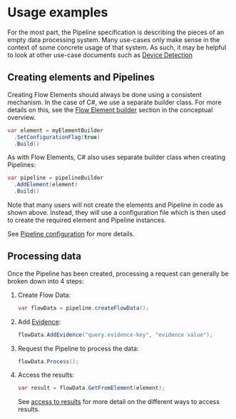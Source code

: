 # Usage examples

For the most part, the Pipeline specification is describing the pieces of an
empty data processing system. Many use-cases only make sense in the context
of some concrete usage of that system. As such, it may be helpful to look at
other use-case documents such as
[Device Detection](../device-detection-specification/usage-examples.md)

## Creating elements and Pipelines

Creating Flow Elements should always be done using a consistent mechanism.
In the case of C#, we use a separate builder class. For more details on this,
see the [Flow Element builder](conceptual-overview.md#flow-element-builder)
section in the conceptual overview.

```c#
var element = myElementBuilder
  .SetConfigurationFlag(true)
  .Build()
```

As with Flow Elements, C# also uses separate builder class when creating
Pipelines:

```c#
var pipeline = pipelineBuilder
  .AddElement(element)
  .Build()
```

Note that many users will not create the elements and Pipeline in code
as shown above.
Instead, they will use a configuration file which is then used to
create the required element and Pipeline instances.

See [Pipeline configuration](features/pipeline-configuration.md) for more
details.

## Processing data

Once the Pipeline has been created, processing a request can generally
be broken down into 4 steps:

1. Create Flow Data:

   ```c#
   var flowData = pipeline.createFlowData();
   ```
2. Add [Evidence](features/evidence.md):

   ```c#
   flowData.AddEvidence("query.evidence-key", "evidence value");
   ```
3. Request the Pipeline to process the data:

   ```c#
   flowData.Process();
   ```
4. Access the results:

   ```c#
   var result = flowData.GetFromElement(element);
   ```

   See [access to results](features/access-to-results.md) for more detail on
   the different ways to access results.

